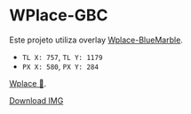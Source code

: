 # WPlace-GBC

Este projeto utiliza overlay [Wplace-BlueMarble](https://github.com/SwingTheVine/Wplace-BlueMarble).

- `TL X: 757`, `TL Y: 1179`
- `PX X: 580`, `PX Y: 284`

[Wplace 📍](https://wplace.live/?lat=-26.318548297974367&lng=-46.831553065722666&zoom=16.925473372883097).

[Download IMG](https://raw.githubusercontent.com/43D/WPlace-GBC/refs/heads/main/frame.png)
